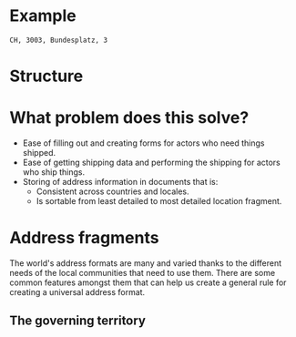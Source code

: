 # Example

```
CH, 3003, Bundesplatz, 3
```

# Structure



# What problem does this solve?

- Ease of filling out and creating forms for actors who need things shipped.
- Ease of getting shipping data and performing the shipping for actors who ship things.
- Storing of address information in documents that is:
    - Consistent across countries and locales.
    - Is sortable from least detailed to most detailed location fragment.

# Address fragments

The world's address formats are many and varied thanks to the different needs of the local communities that need to use them. There are some common features amongst them that can help us create a general rule for creating a universal address format. 

## The governing territory


